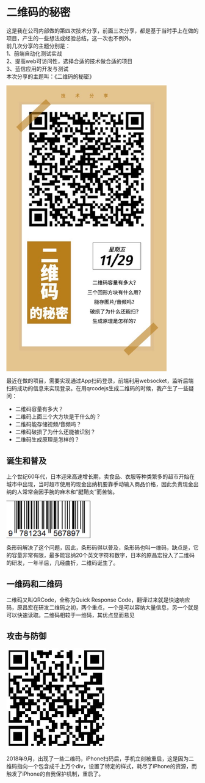 # 二维码的秘密
这是我在公司内部做的第四次技术分享，前面三次分享，都是基于当时手上在做的项目，产生的一些想法或经验总结，这一次也不例外。  
前几次分享的主题分别是：  
1、前端自动化测试实战  
2、提高web可访问性，选择合适的技术做合适的项目  
3、蓝信应用的开发与测试  
本次分享的主题叫：《二维码的秘密》  

<img src="https://github.com/wangmeijian/images/blob/master/erweimademimi/haibao.jpg?raw=true" width="420" align="center" />  

最近在做的项目，需要实现通过App扫码登录，前端利用websocket，监听后端扫码成功的信息来实现登录。在用qrcodejs生成二维码的时候，我产生了一些疑问：  

* 二维码容量有多大？  
* 二维码上面三个大方块是干什么的？  
* 二维码能存储视频/音频吗？  
* 二维码破损了为什么还能被识别？  
* 二维码生成原理是怎样的？  

## 诞生和普及  
上个世纪60年代，日本迎来高速增长期，卖食品、衣服等种类繁多的超市开始在城市中出现，当时超市使用的现金出纳机要靠手动输入商品价格，因此负责现金出纳的人常常会因手腕的麻木和“腱鞘炎”而苦恼。  

<img src="https://github.com/wangmeijian/images/blob/master/erweimademimi/85F2C986-41B6-4604-B4A6-9B7DE4221700.png?raw=true" width="220" align="center" />

条形码解决了这个问题，因此，条形码得以普及，条形码也叫一维码，缺点是，它的容量非常有限，最多能容纳20个英文字符和数字，日本的原昌宏投入了二维码的研发，一年半后，几经曲折，二维码诞生了。

## 一维码和二维码
二维码又叫QRCode，全称为Quick Response Code，翻译过来就是快速响应码，原昌宏在研发二维码之初，两个重点，一个是可以容纳大量信息，另一个就是可以快速读取。二维码相较于一维码，其优点显而易见  



## 攻击与防御
![](https://github.com/wangmeijian/images/blob/master/erweimademimi/F4D01B2C-05F6-46F4-9843-93ACED5D05D5.png?raw=true)  

2018年9月，出现了一些二维码，iPhone扫码后，手机立刻被重启，这是因为二维码指向一个包含成千上万个div，设置了特定的样式，耗尽了iPhone的资源，而触发了iPhone的自我保护机制，重启了。  



